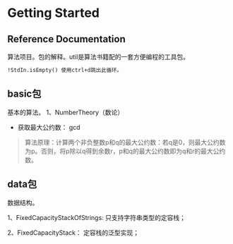 # Getting Started

## Reference Documentation
算法项目。包的解释。util是算法书籍配的一套方便编程的工具包。

```html
!StdIn.isEmpty() 使用ctrl+d跳出此循环。
```
## basic包
基本的算法。
1、NumberTheory（数论）
* 获取最大公约数： gcd
> 算法原理：计算两个非负整数p和q的最大公约数：若q是0，则最大公约数为p。否则，将p除以q得到余数r，p和q的最大公约数即为q和r的最大公约数。


## data包
数据结构。

1、FixedCapacityStackOfStrings: 只支持字符串类型的定容栈；

2、FixedCapacityStack： 定容栈的泛型实现；

